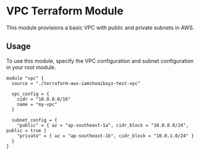 # VPC Terraform Module

This module provisions a basic VPC with public and private subnets in AWS.

## Usage

To use this module, specify the VPC configuration and subnet configuration in your root module.

```hcl
module "vpc" {
  source = "./terraform-aws-iamshoaibxyz-test-vpc"
  
  vpc_config = {
    cidr = "10.0.0.0/16"
    name = "my-vpc"
  }
  
  subnet_config = {
    "public" = { az = "ap-southeast-1a", cidr_block = "10.0.0.0/24", public = true }
    "private" = { az = "ap-southeast-1b", cidr_block = "10.0.1.0/24" }
  }
}
```
